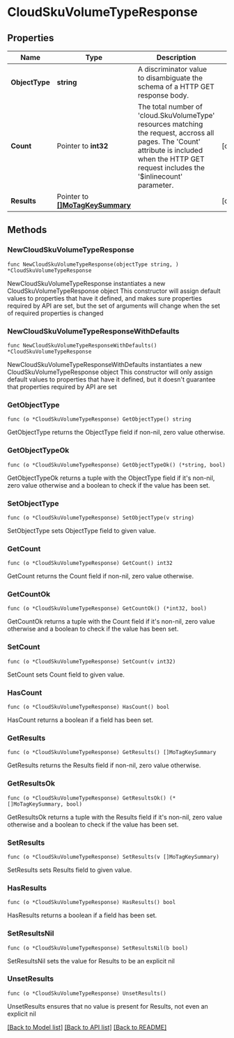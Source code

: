 # CloudSkuVolumeTypeResponse

## Properties

Name | Type | Description | Notes
------------ | ------------- | ------------- | -------------
**ObjectType** | **string** | A discriminator value to disambiguate the schema of a HTTP GET response body. | 
**Count** | Pointer to **int32** | The total number of &#39;cloud.SkuVolumeType&#39; resources matching the request, accross all pages. The &#39;Count&#39; attribute is included when the HTTP GET request includes the &#39;$inlinecount&#39; parameter. | [optional] 
**Results** | Pointer to [**[]MoTagKeySummary**](MoTagKeySummary.md) |  | [optional] 

## Methods

### NewCloudSkuVolumeTypeResponse

`func NewCloudSkuVolumeTypeResponse(objectType string, ) *CloudSkuVolumeTypeResponse`

NewCloudSkuVolumeTypeResponse instantiates a new CloudSkuVolumeTypeResponse object
This constructor will assign default values to properties that have it defined,
and makes sure properties required by API are set, but the set of arguments
will change when the set of required properties is changed

### NewCloudSkuVolumeTypeResponseWithDefaults

`func NewCloudSkuVolumeTypeResponseWithDefaults() *CloudSkuVolumeTypeResponse`

NewCloudSkuVolumeTypeResponseWithDefaults instantiates a new CloudSkuVolumeTypeResponse object
This constructor will only assign default values to properties that have it defined,
but it doesn't guarantee that properties required by API are set

### GetObjectType

`func (o *CloudSkuVolumeTypeResponse) GetObjectType() string`

GetObjectType returns the ObjectType field if non-nil, zero value otherwise.

### GetObjectTypeOk

`func (o *CloudSkuVolumeTypeResponse) GetObjectTypeOk() (*string, bool)`

GetObjectTypeOk returns a tuple with the ObjectType field if it's non-nil, zero value otherwise
and a boolean to check if the value has been set.

### SetObjectType

`func (o *CloudSkuVolumeTypeResponse) SetObjectType(v string)`

SetObjectType sets ObjectType field to given value.


### GetCount

`func (o *CloudSkuVolumeTypeResponse) GetCount() int32`

GetCount returns the Count field if non-nil, zero value otherwise.

### GetCountOk

`func (o *CloudSkuVolumeTypeResponse) GetCountOk() (*int32, bool)`

GetCountOk returns a tuple with the Count field if it's non-nil, zero value otherwise
and a boolean to check if the value has been set.

### SetCount

`func (o *CloudSkuVolumeTypeResponse) SetCount(v int32)`

SetCount sets Count field to given value.

### HasCount

`func (o *CloudSkuVolumeTypeResponse) HasCount() bool`

HasCount returns a boolean if a field has been set.

### GetResults

`func (o *CloudSkuVolumeTypeResponse) GetResults() []MoTagKeySummary`

GetResults returns the Results field if non-nil, zero value otherwise.

### GetResultsOk

`func (o *CloudSkuVolumeTypeResponse) GetResultsOk() (*[]MoTagKeySummary, bool)`

GetResultsOk returns a tuple with the Results field if it's non-nil, zero value otherwise
and a boolean to check if the value has been set.

### SetResults

`func (o *CloudSkuVolumeTypeResponse) SetResults(v []MoTagKeySummary)`

SetResults sets Results field to given value.

### HasResults

`func (o *CloudSkuVolumeTypeResponse) HasResults() bool`

HasResults returns a boolean if a field has been set.

### SetResultsNil

`func (o *CloudSkuVolumeTypeResponse) SetResultsNil(b bool)`

 SetResultsNil sets the value for Results to be an explicit nil

### UnsetResults
`func (o *CloudSkuVolumeTypeResponse) UnsetResults()`

UnsetResults ensures that no value is present for Results, not even an explicit nil

[[Back to Model list]](../README.md#documentation-for-models) [[Back to API list]](../README.md#documentation-for-api-endpoints) [[Back to README]](../README.md)


